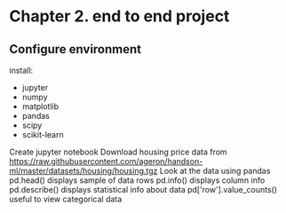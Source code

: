 # Chapter 2. end to end project
## Configure environment
install:
- jupyter
- numpy
- matplotlib
- pandas
- scipy
- scikit-learn

Create jupyter notebook
Download housing price data from https://raw.githubusercontent.com/ageron/handson-ml/master/datasets/housing/housing.tgz
Look at the data using pandas
pd.head() displays sample of data rows
pd.info() displays column info
pd.describe() displays statistical info about data
pd['row'].value_counts() useful to view categorical data